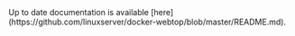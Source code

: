 <!-- DO NOT EDIT THIS FILE MANUALLY -->
<!-- Please read https://github.com/linuxserver/docker-webtop/blob/ubuntu-xfce/.github/CONTRIBUTING.md -->Up to date documentation is available [here](https://github.com/linuxserver/docker-webtop/blob/master/README.md).
